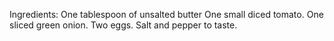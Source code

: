 Ingredients:
One tablespoon of unsalted butter
One small diced tomato.
One sliced green onion.
Two eggs.
Salt and pepper to taste.